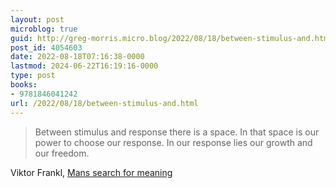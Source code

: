 ```yaml
---
layout: post
microblog: true
guid: http://greg-morris.micro.blog/2022/08/18/between-stimulus-and.html
post_id: 4054603
date: 2022-08-18T07:16:38-0000
lastmod: 2024-06-22T16:19:16-0000
type: post
books:
- 9781846041242
url: /2022/08/18/between-stimulus-and.html
---
```

> Between stimulus and response there is a space. In that space is our power to choose our response. In our response lies our growth and our freedom. 

Viktor Frankl, [Mans search for meaning](https://micro.blog/books/9781846041242)
